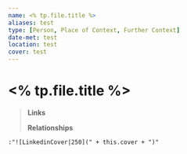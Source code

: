 ```yaml
---
name: <% tp.file.title %>
aliases: test
type: [Person, Place of Context, Further Context]
date-met: test
location: test
cover: test
---
```


# <% tp.file.title %>

> **Links**
> 
> **Relationships**
>

`:"![LinkedinCover|250](" + this.cover + ")"`
